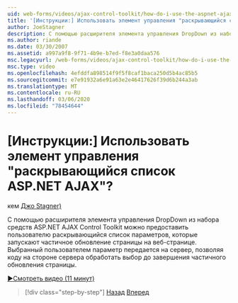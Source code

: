 ```yaml
---
uid: web-forms/videos/ajax-control-toolkit/how-do-i-use-the-aspnet-ajax-dropdown-control
title: '[Инструкции:] Использовать элемент управления "раскрывающийся список ASP.NET AJAX"? | Документы Майкрософт'
author: JoeStagner
description: С помощью расширителя элемента управления DropDown из набора средств ASP.NET AJAX Control Toolkit можно предоставить пользователю раскрывающийся список параметров, которые активируют частичный PA...
ms.author: riande
ms.date: 03/30/2007
ms.assetid: a997a9f8-9f71-4b9e-b7ed-f8e3a0daa576
msc.legacyurl: /web-forms/videos/ajax-control-toolkit/how-do-i-use-the-aspnet-ajax-dropdown-control
msc.type: video
ms.openlocfilehash: 4efddfa898514f9f5f8caf1baca250d5b4ac85b5
ms.sourcegitcommit: e7e91932a6e91a63e2e46417626f39d6b244a3ab
ms.translationtype: MT
ms.contentlocale: ru-RU
ms.lasthandoff: 03/06/2020
ms.locfileid: "78454644"
---
```

# <a name="how-do-i-use-the-aspnet-ajax-dropdown-control"></a>[Инструкции:] Использовать элемент управления "раскрывающийся список ASP.NET AJAX"?

кем [Джо Stagner)](https://github.com/JoeStagner)

С помощью расширителя элемента управления DropDown из набора средств ASP.NET AJAX Control Toolkit можно предоставить пользователю раскрывающийся список параметров, которые запускают частичное обновление страницы на веб-странице. Выбранный пользователем параметр передается на сервер, позволяя коду на стороне сервера обработать выбор до завершения частичного обновления страницы.

[&#9654;Смотреть видео (11 минут)](https://channel9.msdn.com/Blogs/ASP-NET-Site-Videos/how-do-i-use-the-aspnet-ajax-dropdown-control)

> [!div class="step-by-step"]
> [Назад](how-do-i-configure-the-aspnet-ajax-calendar-control.md)
> [Вперед](how-do-i-use-the-aspnet-ajax-maskededit-controls.md)
